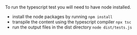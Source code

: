 To run the typescript test you will need to have node installed. 

* install the node packages by running `npm install` 
* transpile the content using the typescript compiler `npx tsc` 
* run the output files in the dist directory `node dist/tests.js` 